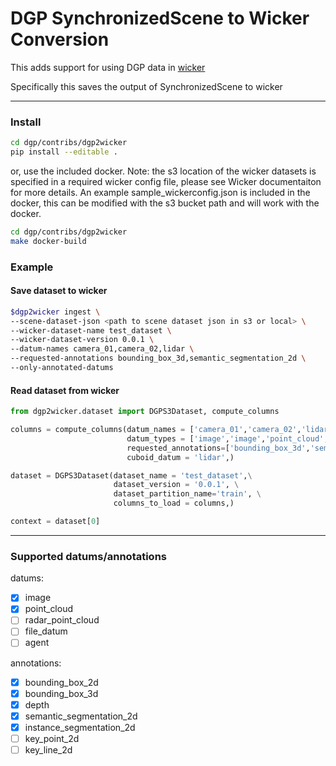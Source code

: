 # DGP SynchronizedScene to Wicker Conversion

This adds support for using DGP data in
[wicker](https://github.com/woven-planet/wicker)

Specifically this saves the output of SynchronizedScene to wicker

---

### Install

```bash
cd dgp/contribs/dgp2wicker
pip install --editable .
```

or, use the included docker. Note: the s3 location of the wicker datasets is
specified in a required wicker config file, please see Wicker documentaiton for
more details. An example sample_wickerconfig.json is included in the docker,
this can be modified with the s3 bucket path and will work with the docker.

```bash
cd dgp/contribs/dgp2wicker
make docker-build
```

### Example

#### Save dataset to wicker

```bash
$dgp2wicker ingest \
--scene-dataset-json <path to scene dataset json in s3 or local> \
--wicker-dataset-name test_dataset \
--wicker-dataset-version 0.0.1 \
--datum-names camera_01,camera_02,lidar \
--requested-annotations bounding_box_3d,semantic_segmentation_2d \
--only-annotated-datums
```

#### Read dataset from wicker

```python
from dgp2wicker.dataset import DGPS3Dataset, compute_columns

columns = compute_columns(datum_names = ['camera_01','camera_02','lidar',],\
                          datum_types = ['image','image','point_cloud',], \
                          requested_annotations=['bounding_box_3d','semantic_segmentation_2d','depth',], \
                          cuboid_datum = 'lidar',)

dataset = DGPS3Dataset(dataset_name = 'test_dataset',\
                       dataset_version = '0.0.1', \
                       dataset_partition_name='train', \
                       columns_to_load = columns,)

context = dataset[0]
```

---

### Supported datums/annotations

datums:

- [x] image
- [x] point_cloud
- [ ] radar_point_cloud
- [ ] file_datum
- [ ] agent

annotations:

- [x] bounding_box_2d
- [x] bounding_box_3d
- [x] depth
- [x] semantic_segmentation_2d
- [x] instance_segmentation_2d
- [ ] key_point_2d
- [ ] key_line_2d
